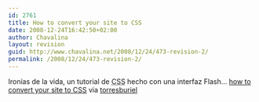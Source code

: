 ```yaml
---
id: 2761
title: How to convert your site to CSS
date: 2008-12-24T16:42:50+02:00
author: Chavalina
layout: revision
guid: http://www.chavalina.net/2008/12/24/473-revision-2/
permalink: /2008/12/24/473-revision-2/
---
```

Iron&iacute;as de la vida, un tutorial de <acronym title="Cascade Style Sheets">CSS</acronym> hecho con una interfaz Flash&#8230; <a href="http://www.macromedia.com/newsletters/edge/may2005/index.html?sectionIndex=3&#038;trackingid=BIDD" target="_blank">how to convert your site to CSS</a> via <a href="http://www.macromedia.com/newsletters/edge/may2005/index.html?sectionIndex=3&#038;trackingid=BIDD" target="_blank">torresburiel</a>